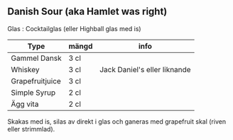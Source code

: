 ## Danish Sour (aka Hamlet was right)
Glas : Cocktailglas (eller Highball glas med is) 

|Type|mängd|info|
|----|-----|----|
|Gammel Dansk |3 cl||
|Whiskey|3 cl|Jack Daniel's eller liknande|
|Grapefruitjuice|3 cl||
|Simple Syrup|2 cl||
|Ägg vita|2 cl||

Skakas med is, silas av direkt i glas och ganeras med grapefruit skal (riven eller strimmlad). 